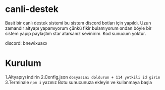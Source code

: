 # canli-destek
Basit bir canlı destek sistemi bu sistem discord botları için yapıldı. Uzun zamandır altyapı yapamıyorum çünkü fikir bulamıyorum ondan böyle bir sistem yapıp paylaştım star atarsanız sevinirim. Kod sunucum yoktur.

discord: bnewixuaxx


# Kurulum

1.Altyapıyı indirin
2.Config.json `dosyasını doldurun + 114 yetkili id girin`
3.Terminale `npm i` yazınız
Botu sunucunuza ekleyin ve kullanmaya başla
